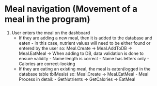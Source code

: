 # Meal navigation (Movement of a meal in the program)

1. User enters the meal on the dashboard
   - If they are adding a new meal, then it is added to the database and eaten - In this case, nutrient values will need to be either found or entered by the user
     so: Meal.Create -> Meal.AddToDB -> Meal.EatMeal
     -> When adding to DB, data validation is done to ensure validity - Name length is correct - Name has letters only - Calories are correct-looking
   - If they are eating an existing meal, the meal is eaten(logged in the database table tblMeals)
     so: Meal.Create -> Meal.EatMeal - Meal Process in detail: - GetNutrients -> GetCalories -> EatMeal
